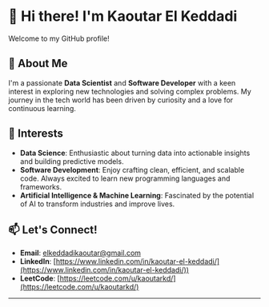 # 👋 Hi there! I'm Kaoutar El Keddadi

Welcome to my GitHub profile!

## 🚀 About Me
I'm a passionate **Data Scientist** and **Software Developer** with a keen interest in exploring new technologies and solving complex problems. My journey in the tech world has been driven by curiosity and a love for continuous learning.

## 👀 Interests
- **Data Science**: Enthusiastic about turning data into actionable insights and building predictive models.
- **Software Development**: Enjoy crafting clean, efficient, and scalable code. Always excited to learn new programming languages and frameworks.
- **Artificial Intelligence & Machine Learning**: Fascinated by the potential of AI to transform industries and improve lives.

## 📫 Let's Connect!
- **Email**: [elkeddadikaoutar@gmail.com](mailto:elkeddadikaoutar@gmail.com)
- **LinkedIn**: [https://www.linkedin.com/in/kaoutar-el-keddadi/](https://www.linkedin.com/in/kaoutar-el-keddadi/))
- **LeetCode**: [https://leetcode.com/u/kaoutarkd/](https://leetcode.com/u/kaoutarkd/)
---

